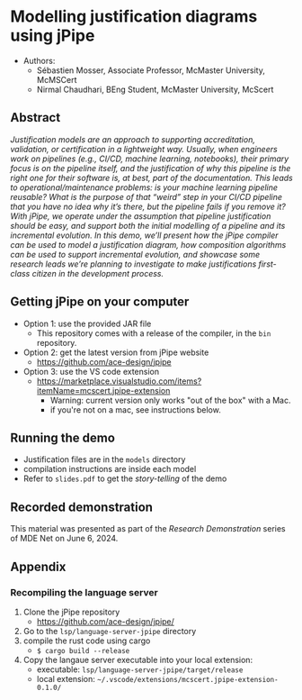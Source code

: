 # Modelling justification diagrams using jPipe

  - Authors:
    - Sébastien Mosser, Associate Professor, McMaster University, McMSCert
    - Nirmal Chaudhari, BEng Student, McMaster University, McScert

## Abstract

_Justification models are an approach to supporting accreditation, validation, or certification in a lightweight way. Usually, when engineers work on pipelines (e.g., CI/CD, machine learning, notebooks), their primary focus is on the pipeline itself, and the justification of why this pipeline is the right one for their software is, at best, part of the documentation. This leads to operational/maintenance problems: is your machine learning pipeline reusable? What is the purpose of that “weird” step in your CI/CD pipeline that you have no idea why it’s there, but the pipeline fails if you remove it? With jPipe, we operate under the assumption that pipeline justification should be easy, and support both the initial modelling of a pipeline and its incremental evolution. In this demo, we’ll present how the jPipe compiler can be used to model a justification diagram, how composition algorithms can be used to support incremental evolution, and showcase some research leads we’re planning to investigate to make justifications first-class citizen in the development process._

## Getting jPipe on your computer

- Option 1: use the provided JAR file
  - This repository comes with a release of the compiler, in the `bin` repository.
- Option 2: get the latest version from jPipe website
  - https://github.com/ace-design/jpipe
- Option 3: use the VS code extension
  - https://marketplace.visualstudio.com/items?itemName=mcscert.jpipe-extension
    - Warning: current version only works "out of the box" with a Mac.
    - if you're not on a mac, see instructions below.

## Running the demo

  - Justification files are in the `models` directory
  - compilation instructions are inside each model
  - Refer to `slides.pdf` to get the _story-telling_ of the demo

## Recorded demonstration

This material was presented as part of the _Research Demonstration_ series of MDE Net on June 6, 2024.

## Appendix

### Recompiling the language server

1. Clone the jPipe repository
    - https://github.com/ace-design/jpipe/
2. Go to the `lsp/language-server-jpipe` directory
3. compile the rust code using cargo
    - `$ cargo build --release`
4. Copy the langaue server executable into your local extension:
    - executable: `lsp/language-server-jpipe/target/release`
    - local extension: `~/.vscode/extensions/mcscert.jpipe-extension-0.1.0/`


